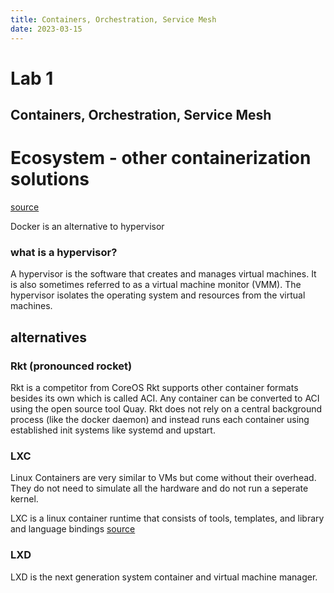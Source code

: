 ```yaml
---
title: Containers, Orchestration, Service Mesh
date: 2023-03-15
---
```


# Lab 1 

## Containers, Orchestration, Service Mesh

# Ecosystem - other containerization solutions

[source](https://www.redhat.com/en/topics/virtualization/what-is-a-hypervisor)

Docker is an alternative to hypervisor

### what is a hypervisor?

A hypervisor is the software that creates and manages virtual machines.
It is also sometimes referred to as a virtual machine monitor (VMM).
The hypervisor isolates the operating system and resources from the virtual machines.

## alternatives

### Rkt (pronounced rocket)

Rkt is a competitor from CoreOS
Rkt supports other container formats besides its own which is called ACI.
Any container can be converted to ACI using the open source tool Quay.
Rkt does not rely on a central background process (like the docker daemon)
and instead runs each container using established init systems like systemd
and upstart.

### LXC

Linux Containers are very similar to VMs but come without their overhead.
They do not need to simulate all the hardware and do not run a seperate kernel.

LXC is a linux container runtime that
consists of tools, templates, and library and language bindings
[source](https://linuxcontainers.org/)

### LXD

LXD is the next generation system container and virtual machine manager.


